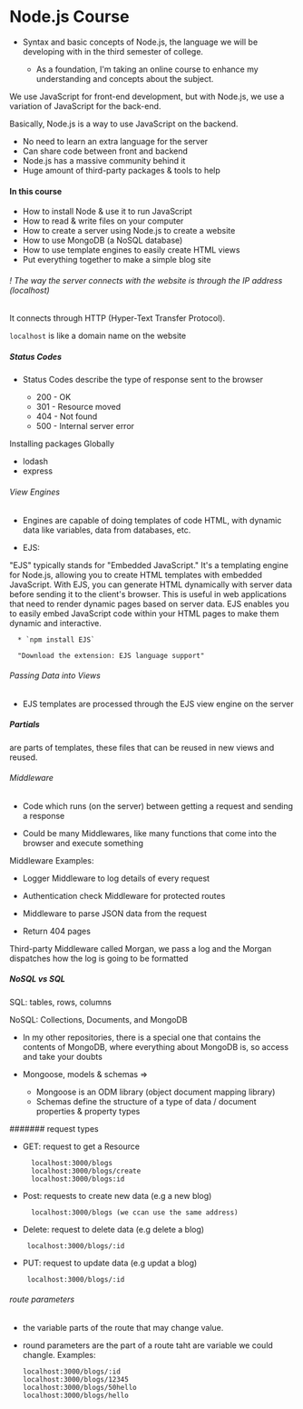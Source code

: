 # Node.js Course

- Syntax and basic concepts of Node.js, the language we will be developing with in the third semester of college.

  - As a foundation, I'm taking an online course to enhance my understanding and concepts about the subject.

We use JavaScript for front-end development, but with Node.js, we use a variation of JavaScript for the back-end.
 
 Basically, Node.js is a way to use JavaScript on the backend.

- No need to learn an extra language for the server
- Can share code between front and backend
- Node.js has a massive community behind it
- Huge amount of third-party packages & tools to help

#### In this course

- How to install Node & use it to run JavaScript
- How to read & write files on your computer
- How to create a server using Node.js to create a website
- How to use MongoDB (a NoSQL database)
- How to use template engines to easily create HTML views
- Put everything together to make a simple blog site

###### ! The way the server connects with the website is through the IP address (localhost)

It connects through HTTP (Hyper-Text Transfer Protocol).

`localhost` is like a domain name on the website

##### Status Codes

- Status Codes describe the type of response sent to the browser

    * 200 - OK
    * 301 - Resource moved
    * 404 - Not found
    * 500 - Internal server error

 Installing packages Globally

 - lodash
 - express

 ###### View Engines

 - Engines are capable of doing templates of code HTML, with dynamic data like variables, data from databases, etc.

 - EJS: 

"EJS" typically stands for "Embedded JavaScript." It's a templating engine for Node.js, allowing you to create HTML templates with embedded JavaScript. With EJS, you can generate HTML dynamically with server data before sending it to the client's browser. This is useful in web applications that need to render dynamic pages based on server data. EJS enables you to easily embed JavaScript code within your HTML pages to make them dynamic and interactive.

      * `npm install EJS`

      "Download the extension: EJS language support"

###### Passing Data into Views 

- EJS templates are processed through the EJS view engine on the server

##### Partials

are parts of templates, these files that can be reused in new views and reused.

###### Middleware

- Code which runs (on the server) between getting a request and sending a response

- Could be many Middlewares, like many functions that come into the browser and execute something

Middleware Examples:

* Logger Middleware to log details of every request

* Authentication check Middleware for protected routes

* Middleware to parse JSON data from the request

* Return 404 pages 

Third-party Middleware called Morgan, we pass a log and the Morgan dispatches how the log is going to be formatted

##### NoSQL vs SQL

SQL: tables, rows, columns

NoSQL: Collections, Documents, and MongoDB

- In my other repositories, there is a special one that contains the contents of MongoDB, where everything about MongoDB is, so access and take your doubts

* Mongoose, models & schemas => 

    - Mongoose is an ODM library (object document mapping library)

    * Schemas define the structure of a type of data / document properties & property types

####### request types

* GET: request to get a Resource

        localhost:3000/blogs
        localhost:3000/blogs/create
        localhost:3000/blogs:id

* Post: requests to create new data (e.g a new blog)

        localhost:3000/blogs (we ccan use the same address)

* Delete: request to delete data (e.g delete a blog)

       localhost:3000/blogs/:id

* PUT: request to update data (e.g updat a blog)

       localhost:3000/blogs/:id

###### route parameters

 * the variable parts of the route that may change value.

 * round parameters are the part of a route taht are variable we could changle. Examples:

       localhost:3000/blogs/:id
       localhost:3000/blogs/12345
       localhost:3000/blogs/50hello
       localhost:3000/blogs/hello


